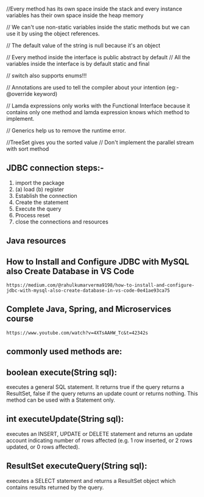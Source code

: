 //Every method has its own space inside the stack and every instance variables has their own space inside the heap memory 

// We can't use non-static variables inside the static methods but we can use it by using the object references.

// The default value of the string is null because it's an object 

// Every method inside the interface is public abstract by default
// All the variables inside the interface is by default static and final

// switch also supports enums!!!

// Annotations are used to tell the compiler about your intention (eg:- @override keyword)

// Lamda expressions only works with the Functional Interface because it contains only one method and lamda expression knows which method to implement.

// Generics help us to remove the runtime error.

//TreeSet gives you the sorted value
// Don't implement the parallel stream with sort method

## JDBC connection steps:-
1. import the package
2. (a) load
   (b) register
3. Establish the connection
4. Create the statement
5. Execute the query
6. Process reset
7. close the connections and resources 

## Java resources

## How to Install and Configure JDBC with MySQL also Create Database in VS Code 
`https://medium.com/@rahulkumarverma9198/how-to-install-and-configure-jdbc-with-mysql-also-create-database-in-vs-code-0e41ae93ca75`

## Complete Java, Spring, and Microservices course
`https://www.youtube.com/watch?v=4XTsAAHW_Tc&t=42342s`

## commonly used methods are:

## boolean execute(String sql):
 executes a general SQL statement. It returns true if the query returns a ResultSet, false if the query returns an update count or returns nothing. This method can be used with a Statement only.

## int executeUpdate(String sql):
executes an INSERT, UPDATE or DELETE statement and returns an update account indicating number of rows affected (e.g. 1 row inserted, or 2 rows updated, or 0 rows affected).

## ResultSet executeQuery(String sql):
executes a SELECT statement and returns a ResultSet object which contains results returned by the query.